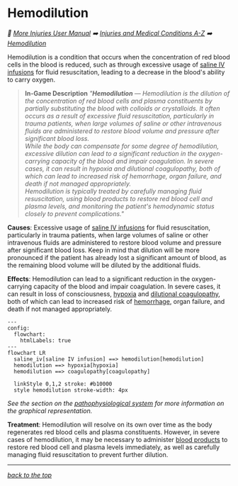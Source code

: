 
# Hemodilution

<!-- @generate_breadcrumb_trail {"template": "_:file_folder: {0}_", "connector": " :arrow_right: "} -->
_:file_folder: [More Injuries User Manual](/docs/wiki/README.md) :arrow_right: [Injuries and Medical Conditions A-Z](/docs/wiki/injuries-and-medical-conditions-a-z/README.md) :arrow_right: [Hemodilution](/docs/wiki/injuries-and-medical-conditions-a-z/hemodilution.md)_
<!-- @end_generated_block -->

Hemodilution is a condition that occurs when the concentration of red blood cells in the blood is reduced, such as through excessive usage of [saline IV infusions](#saline-iv-bag) for fluid resuscitation, leading to a decrease in the blood's ability to carry oxygen.

> **In-Game Description**
> _"**Hemodilution** &mdash; Hemodilution is the dilution of the concentration of red blood cells and plasma constituents by partially substituting the blood with colloids or crystalloids. It often occurs as a result of excessive fluid resuscitation, particularly in trauma patients, when large volumes of saline or other intravenous fluids are administered to restore blood volume and pressure after significant blood loss.  
> While the body can compensate for some degree of hemodilution, excessive dilution can lead to a significant reduction in the oxygen-carrying capacity of the blood and impair coagulation. In severe cases, it can result in hypoxia and dilutional coagulopathy, both of which can lead to increased risk of hemorrhage, organ failure, and death if not managed appropriately.  
> Hemodilution is typically treated by carefully managing fluid resuscitation, using blood products to restore red blood cell and plasma levels, and monitoring the patient's hemodynamic status closely to prevent complications."_

**Causes**: Excessive usage of [saline IV infusions](#saline-iv-bag) for fluid resuscitation, particularly in trauma patients, when large volumes of saline or other intravenous fluids are administered to restore blood volume and pressure after significant blood loss. Keep in mind that dilution will be more pronounced if the patient has already lost a significant amount of blood, as the remaining blood volume will be diluted by the additional fluids.

**Effects**: Hemodilution can lead to a significant reduction in the oxygen-carrying capacity of the blood and impair coagulation. In severe cases, it can result in loss of consciousness, [hypoxia](#hypoxia) and [dilutional coagulopathy](#coagulopathy), both of which can lead to increased risk of [hemorrhage](#hemorrhage-spontaneous), organ failure, and death if not managed appropriately.

```mermaid
---
config:
  flowchart:
    htmlLabels: true
---
flowchart LR
  saline_iv[saline IV infusion] ==> hemodilution[hemodilution]
  hemodilution ==> hypoxia[hypoxia]
  hemodilution ==> coagulopathy[coagulopathy]

  linkStyle 0,1,2 stroke: #b10000
  style hemodilution stroke-width: 4px
```

*See the section on the [pathophysiological system](#pathophysiological-system) for more information on the graphical representation.*

**Treatment**: Hemodilution will resolve on its own over time as the body regenerates red blood cells and plasma constituents. However, in severe cases of hemodilution, it may be necessary to administer [blood products](#blood-bag) to restore red blood cell and plasma levels immediately, as well as carefully managing fluid resuscitation to prevent further dilution.

<!-- @generate_link_to_top {"template": "---\n_[back to the top]({1})_"} -->
---
_[back to the top](#hemodilution)_
<!-- @end_generated_block -->

